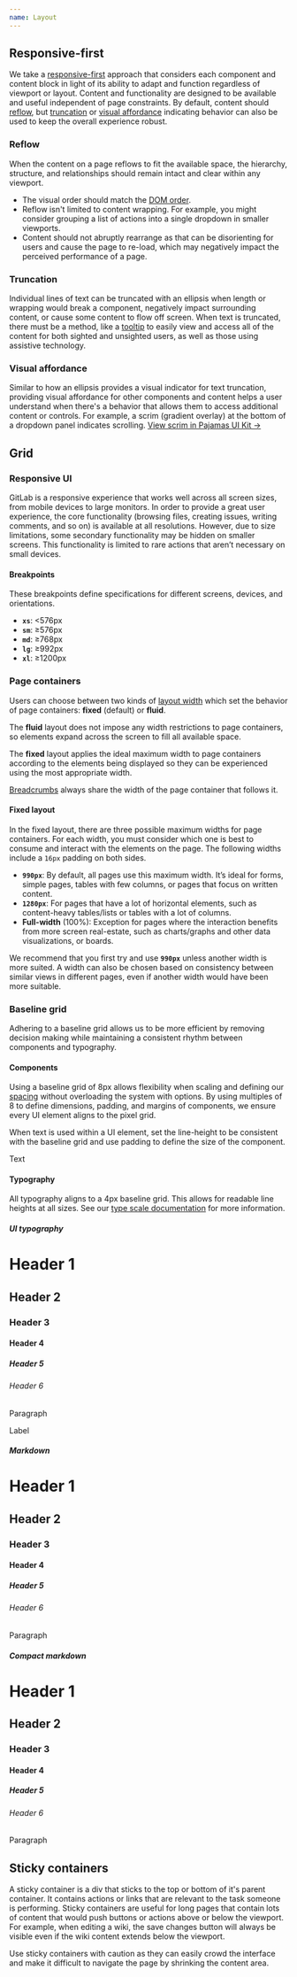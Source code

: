 ```yaml
---
name: Layout
---
```


## Responsive-first

We take a [responsive-first](/product-foundations/layout#responsive-ui) approach that considers each component and content block in light of its ability to adapt and function regardless of viewport or layout. Content and functionality are designed to be available and useful independent of page constraints. By default, content should [reflow](#reflow), but [truncation](#truncation) or [visual affordance](#visual-affordance) indicating behavior can also be used to keep the overall experience robust.

### Reflow

When the content on a page reflows to fit the available space, the hierarchy, structure, and relationships should remain intact and clear within any viewport. 
- The visual order should match the [DOM order](https://www.w3.org/WAI/WCAG21/Techniques/css/C27). 
- Reflow isn't limited to content wrapping. For example, you might consider grouping a list of actions into a single dropdown in smaller viewports.
- Content should not abruptly rearrange as that can be disorienting for users and cause the page to re-load, which may negatively impact the perceived performance of a page. 

### Truncation

Individual lines of text can be truncated with an ellipsis when length or wrapping would break a component, negatively impact surrounding content, or cause some content to flow off screen. When text is truncated, there must be a method, like a [tooltip](/components/tooltip) to easily view and access all of the content for both sighted and unsighted users, as well as those using assistive technology.

### Visual affordance

Similar to how an ellipsis provides a visual indicator for text truncation, providing visual affordance for other components and content helps a user understand when there's a behavior that allows them to access additional content or controls. For example, a scrim (gradient overlay) at the bottom of a dropdown panel indicates scrolling. [View scrim in Pajamas UI Kit →](https://www.figma.com/file/qEddyqCrI7kPSBjGmwkZzQ/Component-library?node-id=12053%3A184)

## Grid

### Responsive UI

GitLab is a responsive experience that works well across all screen sizes, from mobile devices to large monitors. In order to provide a great user experience, the core functionality (browsing files, creating issues, writing comments, and so on) is available at all resolutions. However, due to size limitations, some secondary functionality may be hidden on smaller screens. This functionality is limited to rare actions that aren’t necessary on small devices.

#### Breakpoints

These breakpoints define specifications for different screens, devices, and orientations.

- **`xs`**: <576px
- **`sm`**: ≥576px
- **`md`**: ≥768px
- **`lg`**: ≥992px
- **`xl`**: ≥1200px

### Page containers

Users can choose between two kinds of [layout width](https://docs.gitlab.com/ee/user/profile/preferences.html#layout-width) which set the behavior of page containers: **fixed** (default) or **fluid**.

The **fluid** layout does not impose any width restrictions to page containers, so elements expand across the screen to fill all available space.

The **fixed** layout applies the ideal maximum width to page containers according to the elements being displayed so they can be experienced using the most appropriate width.

[Breadcrumbs](/components/breadcrumb) always share the width of the page container that follows it.

#### Fixed layout

In the fixed layout, there are three possible maximum widths for page containers. For each width, you must consider which one is best to consume and interact with the elements on the page. The following widths include a `16px` padding on both sides.

- **`990px`**: By default, all pages use this maximum width. It’s ideal for forms, simple pages, tables with few columns, or pages that focus on written content.
- **`1280px`**: For pages that have a lot of horizontal elements, such as content-heavy tables/lists or tables with a lot of columns.
- **Full-width** (100%): Exception for pages where the interaction benefits from more screen real-estate, such as charts/graphs and other data visualizations, or boards.

We recommend that you first try and use **`990px`** unless another width is more suited. A width can also be chosen based on consistency between similar views in different pages, even if another width would have been more suitable.

### Baseline grid

Adhering to a baseline grid allows us to be more efficient by removing decision making while maintaining a consistent rhythm between components and typography.

#### Components

Using a baseline grid of 8px allows flexibility when scaling and defining our [spacing](/product-foundations/spacing) without overloading the system with options. By using multiples of 8 to define dimensions, padding, and margins of components, we ensure every UI element aligns to the pixel grid.

<div class="baseline gl-mx-auto gl-mb-6">
  <div class="w-13 h-3"></div>
  <div class="w-13 h-5 c-blue-background-300"></div>
  <div class="w-13 h-3"></div>
  <div class="w-13 h-6 c-blue-background-300"></div>
  <div class="w-13 h-3"></div>
  <div class="w-13 h-7 c-blue-background-300"></div>
  <div class="w-13 h-3"></div>
  <div class="w-13 h-3"></div>
</div>

When text is used within a UI element, set the line-height to be consistent with the baseline grid and use padding to define the size of the component.

<div class="baseline gl-mx-auto">
  <div class="w-13 h-3"></div>
  <div class="w-13 h-3 c-orange-background-200"></div>
  <div class="w-13 h-3 c-green-background-200"></div>
  <div class="w-13 h-5 c-blue-background-300 label">Text</div>
  <div class="w-13 h-3 c-green-background-200"></div>
  <div class="w-13 h-3 c-orange-background-200"></div>
  <div class="w-13 h-3"></div>
  <div class="w-13 h-3"></div>
</div>

#### Typography

All typography aligns to a 4px baseline grid. This allows for readable line heights at all sizes. See our [type scale documentation](/product-foundations/type-fundamentals#type-scales) for more information.

##### UI typography

<div class="baseline--typography distributed">
  <h1>Header 1</h1>
  <h2>Header 2</h2>
  <h3>Header 3</h3>
  <h4>Header 4</h4>
  <h5>Header 5</h5>
  <h6>Header 6</h6>
  <p>Paragraph</p>
<span class="label">Label</span></div>

##### Markdown

<div class="baseline--typography">
  <h1>Header 1</h1>
  <h2>Header 2</h2>
  <h3>Header 3</h3>
  <h4>Header 4</h4>
  <h5>Header 5</h5>
  <h6>Header 6</h6>
  <p>Paragraph</p>
</div>

##### Compact markdown

<div class="baseline--typography md compact">
  <h1>Header 1</h1>
  <h2>Header 2</h2>
  <h3>Header 3</h3>
  <h4>Header 4</h4>
  <h5>Header 5</h5>
  <h6>Header 6</h6>
  <p>Paragraph</p>
</div>

## Sticky containers

A sticky container is a div that sticks to the top or bottom of it's parent container. It contains actions or links that are relevant to the task someone is performing. Sticky containers are useful for long pages that contain lots of content that would push buttons or actions above or below the viewport. For example, when editing a wiki, the save changes button will always be visible even if the wiki content extends below the viewport.

Use sticky containers with caution as they can easily crowd the interface and make it difficult to navigate the page by shrinking the content area.
